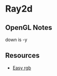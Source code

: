 Ray2d
=====


OpenGL Notes
------------

down is -y

Resources
---------
* [Easy rgb](http://www.easyrgb.com/index.php?X=CALC#Result)